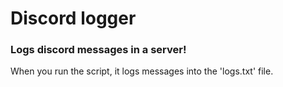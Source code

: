 # Discord logger
### Logs discord messages in a server!

When you run the script, it logs messages into the 'logs.txt' file.
